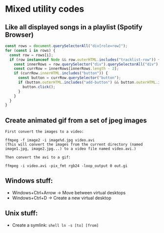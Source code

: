 # Mixed utility codes

## Like all displayed songs in a playlist (Spotify Browser)
``` js
const rows = document.querySelectorAll("div[role=row]");
for (const i in rows) {
  const row = rows[i];
  if (row instanceof Node && row.outerHTML.includes("tracklist-row")) {
    const innerRows = row.querySelector("div").querySelectorAll("div");
    const currRow = innerRows[innerRows.length - 2];
    if (currRow.innerHTML.includes("button")) {
      const button = currRow.querySelector("button");
      if (button.outerHTML.includes("add-button") && button.outerHTML.includes('aria-checked="false"')) {
        button.click();
      }
    }
  }
}
```

## Create animated gif from a set of jpeg images
``` shell
First convert the images to a video:

ffmpeg -f image2 -i image%d.jpg video.avi
(This will convert the images from the current directory (named image1.jpg, image2.jpg...) to a video file named video.avi.)

Then convert the avi to a gif:

ffmpeg -i video.avi -pix_fmt rgb24 -loop_output 0 out.gi
```

## Windows stuff:
- Windows+Ctrl+Arrow -> Move between virtual desktops
- Windows+Ctrl+D -> Create a new virtual desktop

## Unix stuff:
- Create a symlink: ``` shell ln -s [to] [from] ```
